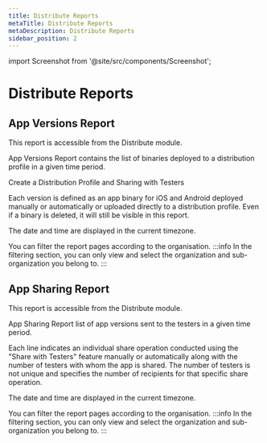```yaml
---
title: Distribute Reports
metaTitle: Distribute Reports
metaDescription: Distribute Reports
sidebar_position: 2
---
```


import Screenshot from '@site/src/components/Screenshot';

# Distribute Reports

## App Versions Report

This report is accessible from the Distribute module.

App Versions Report contains the list of binaries deployed to a distribution profile in a given time period.

<ContentRef url="../distribute/create-or-select-a-distribution-profile">
  Create a Distribution Profile and Sharing with Testers
</ContentRef>

Each version is defined as an app binary for iOS and Android deployed manually or automatically or uploaded directly to a distribution profile. Even if a binary is deleted, it will still be visible in this report.

The date and time are displayed in the current timezone.

You can filter the report pages according to the organisation.
:::info
In the filtering section, you can only view and select the organization and sub-organization you belong to.
:::

<Screenshot url='https://cdn.appcircle.io/docs/assets/app-version-new.png' />

## App Sharing Report

This report is accessible from the Distribute module.

App Sharing Report list of app versions sent to the testers in a given time period.

Each line indicates an individual share operation conducted using the "Share with Testers" feature manually or automatically along with the number of testers with whom the app is shared. The number of testers is not unique and specifies the number of recipients for that specific share operation.

The date and time are displayed in the current timezone.

You can filter the report pages according to the organisation.
:::info
In the filtering section, you can only view and select the organization and sub-organization you belong to.
:::

<Screenshot url='https://cdn.appcircle.io/docs/assets/app-sharing-new.png' />
